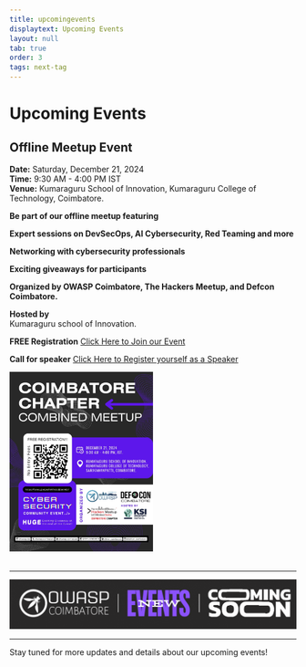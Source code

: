 ```yaml
---
title: upcomingevents
displaytext: Upcoming Events
layout: null
tab: true
order: 3
tags: next-tag
---
```


# Upcoming Events

## Offline Meetup Event

**Date:** Saturday, December 21, 2024 <br>
**Time:** 9:30 AM - 4:00 PM IST <br>
**Venue:** Kumaraguru School of Innovation, Kumaraguru College of Technology, Coimbatore.

**Be part of our offline meetup featuring**

**Expert sessions on DevSecOps, AI Cybersecurity, Red Teaming and more**

**Networking with cybersecurity professionals**

**Exciting giveaways for participants**

**Organized by OWASP Coimbatore, The Hackers Meetup, and Defcon Coimbatore.**

**Hosted by** <br>
Kumaraguru school of Innovation.

**FREE Registration**
[Click Here to Join our Event](https://forms.gle/gmZhW7oGq8JbmAtG7)

**Call for speaker**
[Click Here to Register yourself as a Speaker](https://forms.gle/NsfP14jQidXZxSKL8)

<div>
    <img src="assets/images/events/owasp_null_meetup_21_11_2024.png.jpg" alt="Event Poster" width="50%">
</div> 

<br>

---

![Coming Soon](assets/images/coming_soon_.gif)

---

Stay tuned for more updates and details about our upcoming events!
